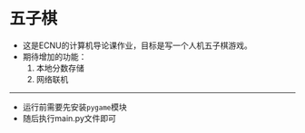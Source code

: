 # 五子棋

* 这是ECNU的计算机导论课作业，目标是写一个人机五子棋游戏。
* 期待增加的功能：
    1. 本地分数存储
    2. 网络联机
---
* 运行前需要先安装`pygame`模块
* 随后执行main.py文件即可